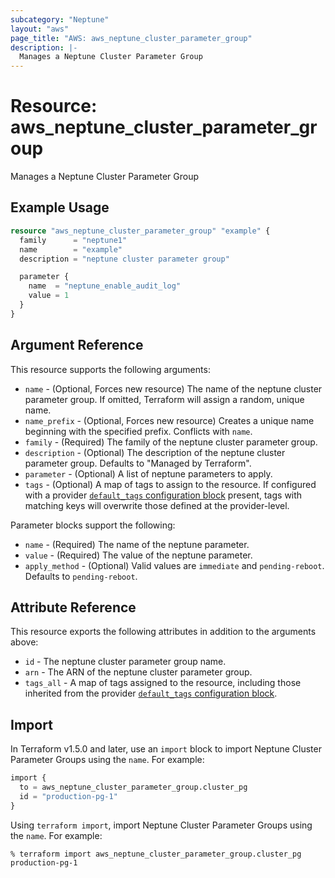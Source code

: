 ```yaml
---
subcategory: "Neptune"
layout: "aws"
page_title: "AWS: aws_neptune_cluster_parameter_group"
description: |-
  Manages a Neptune Cluster Parameter Group
---
```


# Resource: aws_neptune_cluster_parameter_group

Manages a Neptune Cluster Parameter Group

## Example Usage

```terraform
resource "aws_neptune_cluster_parameter_group" "example" {
  family      = "neptune1"
  name        = "example"
  description = "neptune cluster parameter group"

  parameter {
    name  = "neptune_enable_audit_log"
    value = 1
  }
}
```

## Argument Reference

This resource supports the following arguments:

* `name` - (Optional, Forces new resource) The name of the neptune cluster parameter group. If omitted, Terraform will assign a random, unique name.
* `name_prefix` - (Optional, Forces new resource) Creates a unique name beginning with the specified prefix. Conflicts with `name`.
* `family` - (Required) The family of the neptune cluster parameter group.
* `description` - (Optional) The description of the neptune cluster parameter group. Defaults to "Managed by Terraform".
* `parameter` - (Optional) A list of neptune parameters to apply.
* `tags` - (Optional) A map of tags to assign to the resource. If configured with a provider [`default_tags` configuration block](https://registry.terraform.io/providers/hashicorp/aws/latest/docs#default_tags-configuration-block) present, tags with matching keys will overwrite those defined at the provider-level.

Parameter blocks support the following:

* `name` - (Required) The name of the neptune parameter.
* `value` - (Required) The value of the neptune parameter.
* `apply_method` - (Optional) Valid values are `immediate` and `pending-reboot`. Defaults to `pending-reboot`.

## Attribute Reference

This resource exports the following attributes in addition to the arguments above:

* `id` - The neptune cluster parameter group name.
* `arn` - The ARN of the neptune cluster parameter group.
* `tags_all` - A map of tags assigned to the resource, including those inherited from the provider [`default_tags` configuration block](https://registry.terraform.io/providers/hashicorp/aws/latest/docs#default_tags-configuration-block).

## Import

In Terraform v1.5.0 and later, use an `import` block to import Neptune Cluster Parameter Groups using the `name`. For example:

```terraform
import {
  to = aws_neptune_cluster_parameter_group.cluster_pg
  id = "production-pg-1"
}
```

Using `terraform import`, import Neptune Cluster Parameter Groups using the `name`. For example:

```console
% terraform import aws_neptune_cluster_parameter_group.cluster_pg production-pg-1
```
